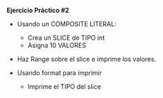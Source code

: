 **Ejercicio Práctico #2**

- Usando un COMPOSITE LITERAL: 
    - Crea un SLICE de TIPO int
    - Asigna 10 VALORES

- Haz Range sobre el slice e imprime los valores.

- Usando format para imprimir
    - Imprime el TIPO del slice
